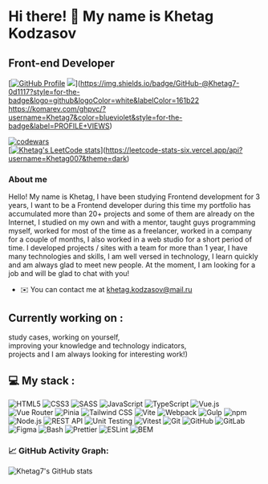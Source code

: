 Hi there! 👋 My name is Khetag Kodzasov
========================================================================================================================================

Front-end Developer
------------------
[[![GitHub Profile](https://img.shields.io/badge/GitHub-@Khetag7-0d1117?style=for-the-badge&logo=github&logoColor=white&labelColor=161b22)](https://github.com/Khetag7) ![](https://komarev.com/ghpvc/?username=Khetag7)](https://img.shields.io/badge/GitHub-@Khetag7-0d1117?style=for-the-badge&logo=github&logoColor=white&labelColor=161b22
https://komarev.com/ghpvc/?username=Khetag7&color=blueviolet&style=for-the-badge&label=PROFILE+VIEWS)

[![codewars](https://www.codewars.com/users/KhetagK/badges/large)](https://www.codewars.com/users/KhetagK)  
[[![Khetag's LeetCode stats](https://leetcode-stats-six.vercel.app/api?username=Khetag007&theme=dark)](https://github.com/KnlnKS/leetcode-stats)](https://leetcode-stats-six.vercel.app/api?username=Khetag007&theme=dark)

### About me

Hello! My name is Khetag, I have been studying Frontend development for 3 years, I want to be a Frontend developer during this time my portfolio has accumulated more than 20+ projects and some of them are already on the Internet, I studied on my own and with a mentor, taught guys programming myself, worked for most of the time as a freelancer, worked in a company for a couple of months, I also worked in a web studio for a short period of time. I developed projects / sites with a team for more than 1 year, I have many technologies and skills, I am well versed in technology, I learn quickly and am always glad to meet new people. At the moment, I am looking for a job and will be glad to chat with you!

* ✉️ You can contact me at [khetag.kodzasov@mail.ru](mailto:khetag.kodzasov@mail.ru)

## Currently working on :
study cases, working on yourself,  
improving your knowledge and technology indicators,  
projects and I am always looking for interesting work!) 

## 💻 My stack :
![HTML5](https://img.shields.io/badge/HTML5-E34F26?style=for-the-badge&logo=html5&logoColor=white)
![CSS3](https://img.shields.io/badge/CSS3-1572B6?style=for-the-badge&logo=css3&logoColor=white)
![SASS](https://img.shields.io/badge/SASS-hotpink.svg?style=for-the-badge&logo=SASS&logoColor=white)
![JavaScript](https://img.shields.io/badge/JavaScript-F7DF1E?style=for-the-badge&logo=javascript&logoColor=black)
![TypeScript](https://img.shields.io/badge/TypeScript-007ACC?style=for-the-badge&logo=typescript&logoColor=white)
![Vue.js](https://img.shields.io/badge/Vue.js-35495E?style=for-the-badge&logo=vuedotjs&logoColor=4FC08D)
![Vue Router](https://img.shields.io/badge/Vue_Router-35495E?style=for-the-badge&logo=vue.js&logoColor=4FC08D)
![Pinia](https://img.shields.io/badge/Pinia-FFD859?style=for-the-badge&logo=pinia&logoColor=000000)
![Tailwind CSS](https://img.shields.io/badge/Tailwind_CSS-38B2AC?style=for-the-badge&logo=tailwind-css&logoColor=white)
![Vite](https://img.shields.io/badge/Vite-B73BFE?style=for-the-badge&logo=vite&logoColor=FFD62E)
![Webpack](https://img.shields.io/badge/Webpack-8DD6F9?style=for-the-badge&logo=webpack&logoColor=black)
![Gulp](https://img.shields.io/badge/Gulp-CF4647?style=for-the-badge&logo=gulp&logoColor=white)
![npm](https://img.shields.io/badge/npm-CB3837?style=for-the-badge&logo=npm&logoColor=white)
![Node.js](https://img.shields.io/badge/Node.js-339933?style=for-the-badge&logo=nodedotjs&logoColor=white)
![REST API](https://img.shields.io/badge/REST_API-FF6C37?style=for-the-badge&logo=rest&logoColor=white)
![Unit Testing](https://img.shields.io/badge/Unit_Testing-25A162?style=for-the-badge&logo=testcafe&logoColor=white)
![Vitest](https://img.shields.io/badge/Vitest-6E9F18?style=for-the-badge&logo=vitest&logoColor=white)
![Git](https://img.shields.io/badge/Git-F05032?style=for-the-badge&logo=git&logoColor=white)
![GitHub](https://img.shields.io/badge/GitHub-100000?style=for-the-badge&logo=github&logoColor=white)
![GitLab](https://img.shields.io/badge/GitLab-330F63?style=for-the-badge&logo=gitlab&logoColor=white)
![Figma](https://img.shields.io/badge/Figma-F24E1E?style=for-the-badge&logo=figma&logoColor=white)
![Bash](https://img.shields.io/badge/Bash-121011?style=for-the-badge&logo=gnu-bash&logoColor=white)
![Prettier](https://img.shields.io/badge/Prettier-F7B93E?style=for-the-badge&logo=prettier&logoColor=black)
![ESLint](https://img.shields.io/badge/ESLint-4B3263?style=for-the-badge&logo=eslint&logoColor=white)
![BEM](https://img.shields.io/badge/BEM-000000?style=for-the-badge&logo=bem&logoColor=white)

### 📈 GitHub Activity Graph:
![Khetag7's GitHub stats](https://github-readme-stats.vercel.app/api?username=Khetag7&show_icons=true&theme=radical)
